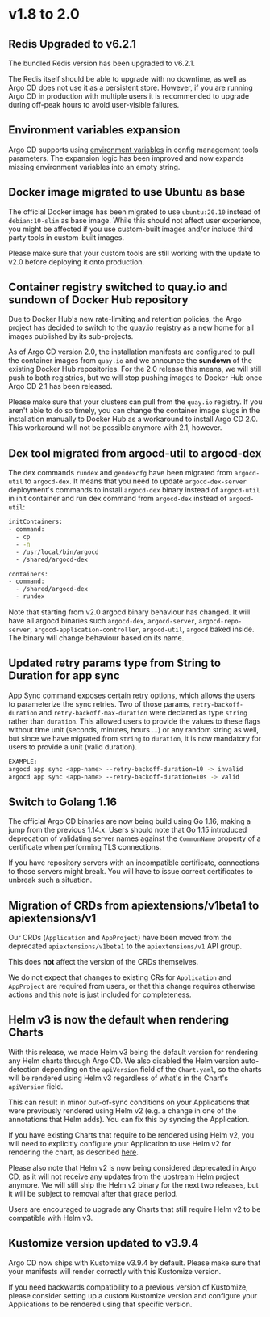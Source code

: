 # v1.8 to 2.0

## Redis Upgraded to v6.2.1

The bundled Redis version has been upgraded to v6.2.1.

The Redis itself should be able to upgrade with no downtime, as well as Argo CD does not use it as a persistent store.
However, if you are running Argo CD in production with multiple users it is recommended to upgrade during off-peak
hours to avoid user-visible failures.

## Environment variables expansion

Argo CD supports using [environment variables](../../../user-guide/build-environment/) in
config management tools parameters. The expansion logic has been improved and now expands missing environment variables
into an empty string.

## Docker image migrated to use Ubuntu as base

The official Docker image has been migrated to use `ubuntu:20.10` instead of
`debian:10-slim` as base image. While this should not affect user experience,
you might be affected if you use custom-built images and/or include third party
tools in custom-built images.

Please make sure that your custom tools are still working with the update to
v2.0 before deploying it onto production.

## Container registry switched to quay.io and sundown of Docker Hub repository

Due to Docker Hub's new rate-limiting and retention policies, the Argo project
has decided to switch to the
[quay.io](https://quay.io)
registry as a new home for all images published by its sub-projects.

As of Argo CD version 2.0, the installation manifests are configured to pull the
container images from `quay.io` and we announce the **sundown** of the existing
Docker Hub repositories. For the 2.0 release this means, we will still push to
both registries, but we will stop pushing images to Docker Hub once Argo CD 2.1
has been released.

Please make sure that your clusters can pull from the `quay.io` registry.
If you aren't able to do so timely, you can change the container image slugs in
the installation manually to Docker Hub as a workaround to install Argo CD 2.0.
This workaround will not be possible anymore with 2.1, however.

## Dex tool migrated from argocd-util to argocd-dex

The dex commands `rundex` and `gendexcfg` have been migrated from `argocd-util` to `argocd-dex`.
It means that you need to update `argocd-dex-server` deployment's commands to install `argocd-dex` 
binary instead of `argocd-util` in init container and run dex command from `argocd-dex` instead of `argocd-util`:

```bash
initContainers:
- command:
  - cp
  - -n
  - /usr/local/bin/argocd
  - /shared/argocd-dex
```

```bash
containers:
- command:
  - /shared/argocd-dex
  - rundex
```
Note that starting from v2.0 argocd binary behaviour has changed. 
It will have all argocd binaries such `argocd-dex`, `argocd-server`, `argocd-repo-server`, 
`argocd-application-controller`, `argocd-util`, `argocd` baked inside. 
The binary will change behaviour based on its name. 

## Updated retry params type from String to Duration for app sync

App Sync command exposes certain retry options, which allows the users to parameterize the sync retries. 
Two of those params, `retry-backoff-duration` and `retry-backoff-max-duration` were declared as type `string` rather than `duration`. 
This allowed users to provide the values to these flags without time unit (seconds, minutes, hours ...) or any random string as well, 
but since we have migrated from `string` to `duration`, it is now mandatory for users to provide a unit (valid duration).

```bash
EXAMPLE: 
argocd app sync <app-name> --retry-backoff-duration=10 -> invalid
argocd app sync <app-name> --retry-backoff-duration=10s -> valid
```

## Switch to Golang 1.16

The official Argo CD binaries are now being build using Go 1.16, making a jump
from the previous 1.14.x. Users should note that Go 1.15 introduced deprecation
of validating server names against the `CommonName` property of a certificate
when performing TLS connections.

If you have repository servers with an incompatible certificate, connections to
those servers might break. You will have to issue correct certificates to 
unbreak such a situation.

## Migration of CRDs from apiextensions/v1beta1 to apiextensions/v1

Our CRDs (`Application` and `AppProject`) have been moved from the
deprecated `apiextensions/v1beta1` to the `apiextensions/v1` API group.

This does **not** affect the version of the CRDs themselves.

We do not expect that changes to existing CRs for `Application` and `AppProject`
are required from users, or that this change requires otherwise actions and this
note is just included for completeness.

## Helm v3 is now the default when rendering Charts

With this release, we made Helm v3 being the default version for rendering any
Helm charts through Argo CD. We also disabled the Helm version auto-detection
depending on the `apiVersion` field of the `Chart.yaml`, so the charts will
be rendered using Helm v3 regardless of what's in the Chart's `apiVersion`
field.

This can result in minor out-of-sync conditions on your Applications that were
previously rendered using Helm v2 (e.g. a change in one of the annotations that
Helm adds). You can fix this by syncing the Application.

If you have existing Charts that require to be rendered using Helm v2, you will
need to explicitly configure your Application to use Helm v2 for rendering the
chart, as described 
[here](../../user-guide/helm.md#helm-version).

Please also note that Helm v2 is now being considered deprecated in Argo CD, as
it will not receive any updates from the upstream Helm project anymore. We will
still ship the Helm v2 binary for the next two releases, but it will be subject
to removal after that grace period.

Users are encouraged to upgrade any Charts that still require Helm v2 to be
compatible with Helm v3.

## Kustomize version updated to v3.9.4

Argo CD now ships with Kustomize v3.9.4 by default. Please make sure that your
manifests will render correctly with this Kustomize version.

If you need backwards compatibility to a previous version of Kustomize, please
consider setting up a custom Kustomize version and configure your Applications
to be rendered using that specific version.
